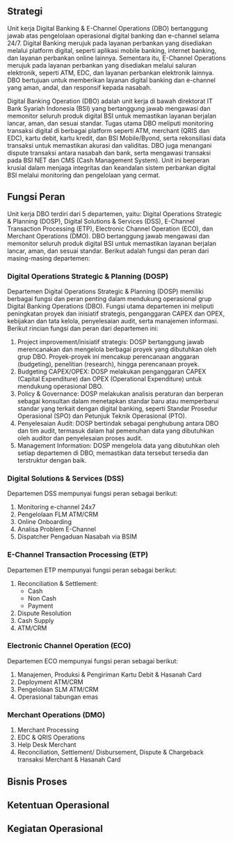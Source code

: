 
## Strategi

Unit kerja Digital Banking & E-Channel Operations (DBO) bertanggung jawab atas pengelolaan operasional digital banking dan e-channel selama 24/7. Digital Banking merujuk pada layanan perbankan yang disediakan melalui platform digital, seperti aplikasi mobile banking, internet banking, dan layanan perbankan online lainnya. Sementara itu, E-Channel Operations merujuk pada layanan perbankan yang disediakan melalui saluran elektronik, seperti ATM, EDC, dan layanan perbankan elektronik lainnya. DBO bertujuan untuk memberikan layanan digital banking dan e-channel yang aman, andal, dan responsif kepada nasabah.

Digital Banking Operation (DBO) adalah unit kerja di bawah direktorat IT Bank Syariah Indonesia (BSI) yang bertanggung jawab mengawasi dan memonitor seluruh produk digital BSI untuk memastikan layanan berjalan lancar, aman, dan sesuai standar. Tugas utama DBO meliputi monitoring transaksi digital di berbagai platform seperti ATM, merchant (QRIS dan EDC), kartu debit, kartu kredit, dan BSI Mobile/Byond, serta rekonsiliasi data transaksi untuk memastikan akurasi dan validitas. DBO juga menangani dispute transaksi antara nasabah dan bank, serta mengawasi transaksi pada BSI NET dan CMS (Cash Management System). Unit ini berperan krusial dalam menjaga integritas dan keandalan sistem perbankan digital BSI melalui monitoring dan pengelolaan yang cermat.

## Fungsi Peran

Unit kerja DBO terdiri dari 5 departemen, yaitu: Digital Operations Strategic & Planning (DOSP), Digital Solutions & Services (DSS), E-Channel Transaction Processing (ETP), Electronic Channel Operation (ECO), dan Merchant Operations (DMO). DBO bertanggung jawab mengawasi dan memonitor seluruh produk digital BSI untuk memastikan layanan berjalan lancar, aman, dan sesuai standar. Berikut adalah fungsi dan peran dari masing-masing departemen:

### Digital Operations Strategic & Planning (DOSP)

Departemen Digital Operations Strategic & Planning (DOSP) memiliki berbagai fungsi dan peran penting dalam mendukung operasional grup Digital Banking Operations (DBO). Fungsi utama departemen ini meliputi peningkatan proyek dan inisiatif strategis, penganggaran CAPEX dan OPEX, kebijakan dan tata kelola, penyelesaian audit, serta manajemen informasi. Berikut rincian fungsi dan peran dari departemen ini:

1. Project improvement/inisiatif strategis: DOSP bertanggung jawab merencanakan dan mengelola berbagai proyek yang dibutuhkan oleh grup DBO. Proyek-proyek ini mencakup perencanaan anggaran (budgeting), penelitian (research), hingga perencanaan proyek.
2. Budgeting CAPEX/OPEX: DOSP melakukan penganggaran CAPEX (Capital Expenditure) dan OPEX (Operational Expenditure) untuk mendukung operasional DBO.
3. Policy & Governance: DOSP melakukan analisis peraturan dan berperan sebagai konsultan dalam menetapkan standar baru atau memperbarui standar yang terkait dengan digital banking, seperti Standar Prosedur Operasional (SPO) dan Petunjuk Teknik Operasional (PTO).
4. Penyelesaian Audit: DOSP bertindak sebagai penghubung antara DBO dan tim audit, termasuk dalam hal pemenuhan data yang dibutuhkan oleh auditor dan penyelesaian proses audit.
5. Management Information: DOSP mengelola data yang dibutuhkan oleh setiap departemen di DBO, memastikan data tersebut tersedia dan terstruktur dengan baik.

### Digital Solutions & Services (DSS)

Departemen DSS mempunyai fungsi peran sebagai berikut:

1. Monitoring e-channel 24x7
2. Pengelolaan FLM ATM/CRM
3. Online Onboarding
4. Analisa Problem E-Channel
5. Dispatcher Pengaduan Nasabah via BSIM

### E-Channel Transaction Processing (ETP)

Departemen ETP mempunyai fungsi peran sebagai berikut:

1. Reconciliation & Settlement:
   - Cash
   - Non Cash
   - Payment
2. Dispute Resolution
3. Cash Supply
4. ATM/CRM

### Electronic Channel Operation (ECO)

Departemen ECO mempunyai fungsi peran sebagai berikut:
 
1. Manajemen, Produksi & Pengiriman Kartu Debit & Hasanah Card
2. Deployment ATM/CRM
3. Pengelolaan SLM ATM/CRM
4. Operasional tabungan emas

### Merchant Operations (DMO)

1. Merchant Processing
2. EDC & QRIS Operations 
3. Help Desk Merchant 
4. Reconciliation, Settlement/ Disbursement, Dispute & Chargeback transaksi Merchant & Hasanah Card

## Bisnis Proses

## Ketentuan Operasional

## Kegiatan Operasional
